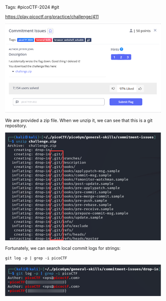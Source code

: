 Tags: #picoCTF-2024 #git 

https://play.picoctf.org/practice/challenge/411

![](../../../../_attachments/Pasted%20image%2020240425215834.png)

We are provided a zip file. When we unzip it, we can see that this is a git repository.

![](../../../../_attachments/Pasted%20image%2020240425220054.png)

Fortunately, we can search local commit logs for strings:

`git log -p | grep -i picoCTF`

![](../../../../_attachments/Pasted%20image%2020240425220402.png)




